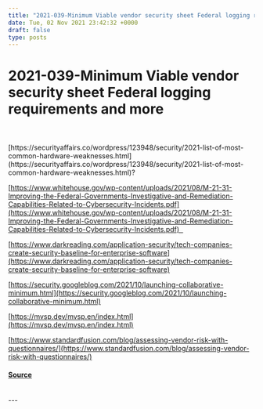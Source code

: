 ```yaml
---
title: "2021-039-Minimum Viable vendor security sheet Federal logging requirements and more"
date: Tue, 02 Nov 2021 23:42:32 +0000
draft: false
type: posts
---
```

# 2021-039-Minimum Viable vendor security sheet Federal logging requirements and more

<br/>

<br/>
[https://securityaffairs.co/wordpress/123948/security/2021-list-of-most-common-hardware-weaknesses.html](https://securityaffairs.co/wordpress/123948/security/2021-list-of-most-common-hardware-weaknesses.html)?

[https://www.whitehouse.gov/wp-content/uploads/2021/08/M-21-31-Improving-the-Federal-Governments-Investigative-and-Remediation-Capabilities-Related-to-Cybersecurity-Incidents.pdf](https://www.whitehouse.gov/wp-content/uploads/2021/08/M-21-31-Improving-the-Federal-Governments-Investigative-and-Remediation-Capabilities-Related-to-Cybersecurity-Incidents.pdf)  

  
  

[https://www.darkreading.com/application-security/tech-companies-create-security-baseline-for-enterprise-software](https://www.darkreading.com/application-security/tech-companies-create-security-baseline-for-enterprise-software)

[https://security.googleblog.com/2021/10/launching-collaborative-minimum.html](https://security.googleblog.com/2021/10/launching-collaborative-minimum.html)

[https://mvsp.dev/mvsp.en/index.html](https://mvsp.dev/mvsp.en/index.html)

  
  
[https://www.standardfusion.com/blog/assessing-vendor-risk-with-questionnaires/](https://www.standardfusion.com/blog/assessing-vendor-risk-with-questionnaires/)

#### [Source](http://brakeingsecurity.com/2021-039-minimum-viable-vendor-security-sheet-federal-logging-requirements-and-more)

<br/>
---
